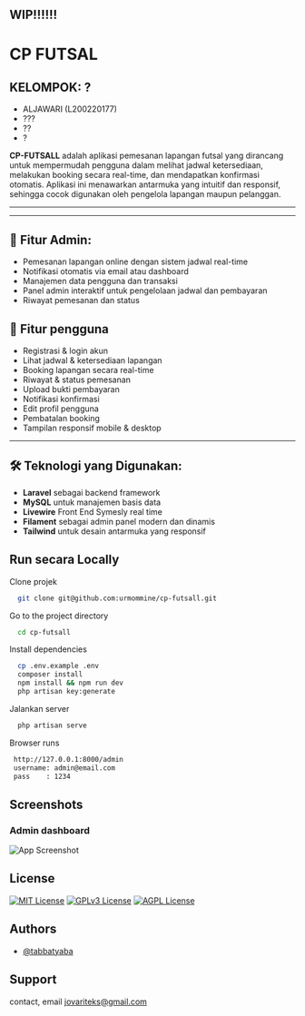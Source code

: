 


## **WIP**‼️‼️‼️
# CP FUTSAL


## KELOMPOK: ?

- ALJAWARI (L200220177)
- ???
- ??
- ?

**CP-FUTSALL** adalah aplikasi pemesanan lapangan futsal yang dirancang untuk mempermudah pengguna dalam melihat jadwal ketersediaan, melakukan booking secara real-time, dan mendapatkan konfirmasi otomatis. Aplikasi ini menawarkan antarmuka yang intuitif dan responsif, sehingga cocok digunakan oleh pengelola lapangan maupun pelanggan.



---
---




## 🔹 **Fitur Admin:**
- Pemesanan lapangan online dengan sistem jadwal real-time  
- Notifikasi otomatis via email atau dashboard  
- Manajemen data pengguna dan transaksi  
- Panel admin interaktif untuk pengelolaan jadwal dan pembayaran  
- Riwayat pemesanan dan status 

## 🔹 **Fitur pengguna**  
- Registrasi & login akun  
- Lihat jadwal & ketersediaan lapangan  
- Booking lapangan secara real-time  
- Riwayat & status pemesanan  
- Upload bukti pembayaran  
- Notifikasi konfirmasi  
- Edit profil pengguna  
- Pembatalan booking  
- Tampilan responsif mobile & desktop  

---

## 🛠️ **Teknologi yang Digunakan:**
- **Laravel** sebagai backend framework  
- **MySQL** untuk manajemen basis data  
- **Livewire** Front End Symesly real time  
- **Filament** sebagai admin panel modern dan dinamis  
- **Tailwind** untuk desain antarmuka yang responsif  



## Run secara Locally

Clone projek

```bash
  git clone git@github.com:urmommine/cp-futsall.git
```

Go to the project directory

```bash
  cd cp-futsall
```

Install dependencies

```bash
  cp .env.example .env
  composer install
  npm install && npm run dev
  php artisan key:generate

```

Jalankan server

```bash
  php artisan serve
```

Browser runs

```bash
 http://127.0.0.1:8000/admin
 username: admin@email.com
 pass    : 1234
```

## Screenshots

### Admin dashboard
![App Screenshot](https://prnt.sc/VQw8cnF4f8Ai)


## License



[![MIT License](https://img.shields.io/badge/License-MIT-green.svg)](https://choosealicense.com/licenses/mit/)
[![GPLv3 License](https://img.shields.io/badge/License-GPL%20v3-yellow.svg)](https://opensource.org/licenses/)
[![AGPL License](https://img.shields.io/badge/license-AGPL-blue.svg)](http://www.gnu.org/licenses/agpl-3.0)


## Authors

- [@tabbatyaba](https://www.instagram.com/tabbatyaba)


## Support

contact, email jovariteks@gmail.com 



